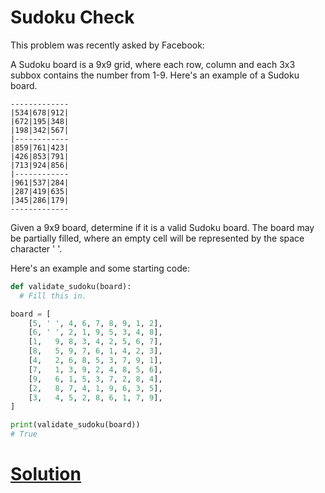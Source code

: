 # Sudoku Check

This problem was recently asked by Facebook:

A Sudoku board is a 9x9 grid, where each row, column and each 3x3 subbox contains the number from 1-9. Here's an example of a Sudoku board.
```
-------------
|534|678|912|
|672|195|348|
|198|342|567|
|------------
|859|761|423|
|426|853|791|
|713|924|856|
|------------
|961|537|284|
|287|419|635|
|345|286|179|
-------------
```

Given a 9x9 board, determine if it is a valid Sudoku board. The board may be partially filled, where an empty cell will be represented by the space character ' '.

Here's an example and some starting code:

```python
def validate_sudoku(board):
  # Fill this in.

board = [
    [5, ' ', 4, 6, 7, 8, 9, 1, 2],
    [6, ' ', 2, 1, 9, 5, 3, 4, 8],
    [1,   9, 8, 3, 4, 2, 5, 6, 7],
    [8,   5, 9, 7, 6, 1, 4, 2, 3],
    [4,   2, 6, 8, 5, 3, 7, 9, 1],
    [7,   1, 3, 9, 2, 4, 8, 5, 6],
    [9,   6, 1, 5, 3, 7, 2, 8, 4],
    [2,   8, 7, 4, 1, 9, 6, 3, 5],
    [3,   4, 5, 2, 8, 6, 1, 7, 9],
]

print(validate_sudoku(board))
# True
```

# [Solution](solution.md)